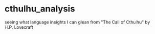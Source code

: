 # cthulhu_analysis
seeing what language insights I can glean from "The Call of Cthulhu" by H.P. Lovecraft
